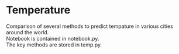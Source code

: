 # Temperature

Comparison of several methods to predict tempature in various cities around the world.  
Notebook is contained in notebook.py.  
The key methods are stored in temp.py.  